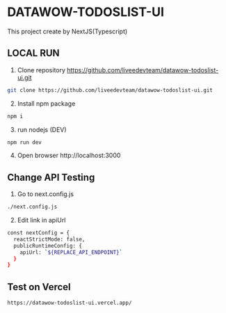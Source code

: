 # DATAWOW-TODOSLIST-UI

This project create by NextJS(Typescript)

## LOCAL RUN
1. Clone repository https://github.com/liveedevteam/datawow-todoslist-ui.git
```bash
git clone https://github.com/liveedevteam/datawow-todoslist-ui.git
```
2. Install npm package
```bash
npm i
```
3. run nodejs (DEV)
```bash
npm run dev
```
4. Open browser http://localhost:3000

## Change API Testing

1. Go to next.config.js
```bash
./next.config.js
```
2. Edit link in apiUrl
```bash
const nextConfig = {
  reactStrictMode: false,
  publicRuntimeConfig: {
    apiUrl: `${REPLACE_API_ENDPOINT}`
  }
}
```

## Test on Vercel
```bash
https://datawow-todoslist-ui.vercel.app/
```
